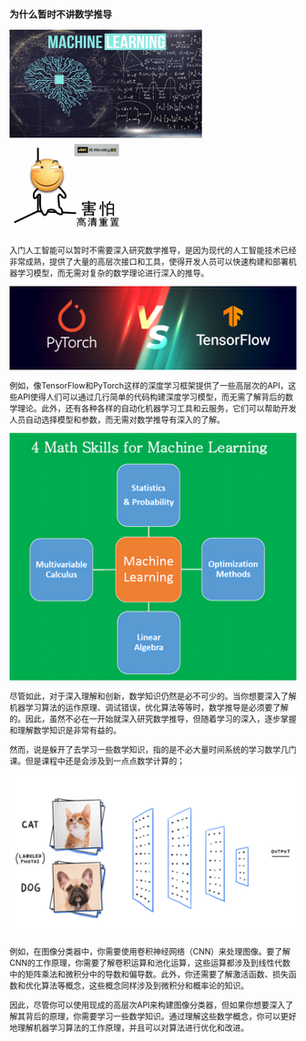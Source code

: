 ### 为什么暂时不讲数学推导

<img src="imgs/maxresdefault.jpg" alt="The Mathematics of Machine Learning - YouTube" style="zoom: 33%;" />

<img src="imgs/70010431911230139.jpg" alt="查看源图像" style="zoom:33%;" />

入门人工智能可以暂时不需要深入研究数学推导，是因为现代的人工智能技术已经非常成熟，提供了大量的高层次接口和工具，使得开发人员可以快速构建和部署机器学习模型，而无需对复杂的数学理论进行深入的推导。

![image-20230426155715568](imgs/image-20230426155715568.png)

例如，像TensorFlow和PyTorch这样的深度学习框架提供了一些高层次的API，这些API使得人们可以通过几行简单的代码构建深度学习模型，而无需了解背后的数学理论。此外，还有各种各样的自动化机器学习工具和云服务，它们可以帮助开发人员自动选择模型和参数，而无需对数学推导有深入的了解。

<img src="imgs/1QAYQm1feLgA86_5Tob79wg.png" alt="Essential Math Skills for Machine Learning | by Benjamin Obi Tayo Ph.D ..." style="zoom: 50%;" />

尽管如此，对于深入理解和创新，数学知识仍然是必不可少的。当你想要深入了解机器学习算法的运作原理、调试错误，优化算法等等时，数学推导是必须要了解的。因此，虽然不必在一开始就深入研究数学推导，但随着学习的深入，逐步掌握和理解数学知识是非常有益的。

然而，说是躲开了去学习一些数学知识，指的是不必大量时间系统的学习数学几门课。但是课程中还是会涉及到一点点数学计算的；

![Simple Image Classification using Convolutional Neural Network — Deep  Learning in python. | by Venkatesh Tata | Becoming Human: Artificial  Intelligence Magazine](imgs/1oB3S5yHHhvougJkPXuc8og.gif)

例如，在图像分类器中，你需要使用卷积神经网络（CNN）来处理图像。要了解CNN的工作原理，你需要了解卷积运算和池化运算，这些运算都涉及到线性代数中的矩阵乘法和微积分中的导数和偏导数。此外，你还需要了解激活函数、损失函数和优化算法等概念，这些概念同样涉及到微积分和概率论的知识。

因此，尽管你可以使用现成的高层次API来构建图像分类器，但如果你想要深入了解其背后的原理，你需要学习一些数学知识。通过理解这些数学概念，你可以更好地理解机器学习算法的工作原理，并且可以对算法进行优化和改进。